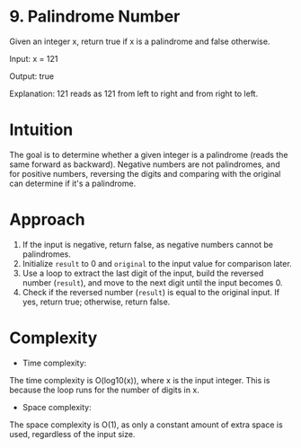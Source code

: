 # 9. Palindrome Number
Given an integer x, return true if x is a palindrome and false otherwise.

Input: x = 121

Output: true

Explanation: 121 reads as 121 from left to right and from right to left.

# Intuition
<!-- Describe your first thoughts on how to solve this problem. -->
The goal is to determine whether a given integer is a palindrome (reads the same forward as backward). Negative numbers are not palindromes, and for positive numbers, reversing the digits and comparing with the original can determine if it's a palindrome.
# Approach
<!-- Describe your approach to solving the problem. -->
1. If the input is negative, return false, as negative numbers cannot be palindromes.
2. Initialize `result` to 0 and `original` to the input value for comparison later.
3. Use a loop to extract the last digit of the input, build the reversed number (`result`), and move to the next digit until the input becomes 0.
4. Check if the reversed number (`result`) is equal to the original input. If yes, return true; otherwise, return false.

# Complexity
- Time complexity:
<!-- Add your time complexity here, e.g. $$O(n)$$ -->
The time complexity is O(log10(x)), where x is the input integer. This is because the loop runs for the number of digits in x.

- Space complexity:
<!-- Add your space complexity here, e.g. $$O(n)$$ -->
The space complexity is O(1), as only a constant amount of extra space is used, regardless of the input size.
